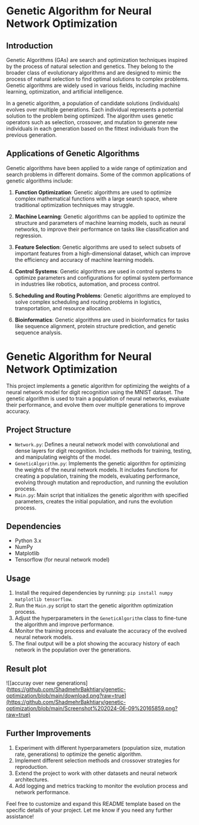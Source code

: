 # Genetic Algorithm for Neural Network Optimization

## Introduction

Genetic Algorithms (GAs) are search and optimization techniques inspired by the process of natural selection and genetics. They belong to the broader class of evolutionary algorithms and are designed to mimic the process of natural selection to find optimal solutions to complex problems. Genetic algorithms are widely used in various fields, including machine learning, optimization, and artificial intelligence.

In a genetic algorithm, a population of candidate solutions (individuals) evolves over multiple generations. Each individual represents a potential solution to the problem being optimized. The algorithm uses genetic operators such as selection, crossover, and mutation to generate new individuals in each generation based on the fittest individuals from the previous generation.

## Applications of Genetic Algorithms

Genetic algorithms have been applied to a wide range of optimization and search problems in different domains. Some of the common applications of genetic algorithms include:

1. **Function Optimization**: Genetic algorithms are used to optimize complex mathematical functions with a large search space, where traditional optimization techniques may struggle.

2. **Machine Learning**: Genetic algorithms can be applied to optimize the structure and parameters of machine learning models, such as neural networks, to improve their performance on tasks like classification and regression.

3. **Feature Selection**: Genetic algorithms are used to select subsets of important features from a high-dimensional dataset, which can improve the efficiency and accuracy of machine learning models.

4. **Control Systems**: Genetic algorithms are used in control systems to optimize parameters and configurations for optimal system performance in industries like robotics, automation, and process control.

5. **Scheduling and Routing Problems**: Genetic algorithms are employed to solve complex scheduling and routing problems in logistics, transportation, and resource allocation.

6. **Bioinformatics**: Genetic algorithms are used in bioinformatics for tasks like sequence alignment, protein structure prediction, and genetic sequence analysis.


# Genetic Algorithm for Neural Network Optimization

This project implements a genetic algorithm for optimizing the weights of a neural network model for digit recognition using the MNIST dataset. The genetic algorithm is used to train a population of neural networks, evaluate their performance, and evolve them over multiple generations to improve accuracy.

## Project Structure

- `Network.py`: Defines a neural network model with convolutional and dense layers for digit recognition. Includes methods for training, testing, and manipulating weights of the model.
- `GeneticAlgorithm.py`: Implements the genetic algorithm for optimizing the weights of the neural network models. It includes functions for creating a population, training the models, evaluating performance, evolving through mutation and reproduction, and running the evolution process.
- `Main.py`: Main script that initializes the genetic algorithm with specified parameters, creates the initial population, and runs the evolution process.

## Dependencies

- Python 3.x
- NumPy
- Matplotlib
- Tensorflow (for neural network model)

## Usage

1. Install the required dependencies by running: `pip install numpy matplotlib tensorflow`.
2. Run the `Main.py` script to start the genetic algorithm optimization process.
3. Adjust the hyperparameters in the `GeneticAlgorithm` class to fine-tune the algorithm and improve performance.
4. Monitor the training process and evaluate the accuracy of the evolved neural network models.
5. The final output will be a plot showing the accuracy history of each network in the population over the generations.
## Result plot
![[accuray over new generations](https://github.com/ShadmehrBakhtiary/genetic-optimization/blob/main/download.png?raw=true](https://github.com/ShadmehrBakhtiary/genetic-optimization/blob/main/Screenshot%202024-06-09%20165859.png?raw=true)
## Further Improvements

1. Experiment with different hyperparameters (population size, mutation rate, generations) to optimize the genetic algorithm.
2. Implement different selection methods and crossover strategies for reproduction.
3. Extend the project to work with other datasets and neural network architectures.
4. Add logging and metrics tracking to monitor the evolution process and network performance.


Feel free to customize and expand this README template based on the specific details of your project. Let me know if you need any further assistance!
